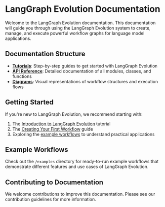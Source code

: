 # LangGraph Evolution Documentation

Welcome to the LangGraph Evolution documentation. This documentation will guide you through using the LangGraph Evolution system to create, manage, and execute powerful workflow graphs for language model applications.

## Documentation Structure

- **[Tutorials](./tutorials/)**: Step-by-step guides to get started with LangGraph Evolution
- **[API Reference](./api/)**: Detailed documentation of all modules, classes, and functions
- **[Diagrams](./diagrams/)**: Visual representations of workflow structures and execution flows

## Getting Started

If you're new to LangGraph Evolution, we recommend starting with:

1. The [Introduction to LangGraph Evolution](./tutorials/introduction.md) tutorial
2. The [Creating Your First Workflow](./tutorials/first_workflow.md) guide
3. Exploring the [example workflows](../examples/) to understand practical applications

## Example Workflows

Check out the `/examples` directory for ready-to-run example workflows that demonstrate different features and use cases of LangGraph Evolution.

## Contributing to Documentation

We welcome contributions to improve this documentation. Please see our contribution guidelines for more information. 